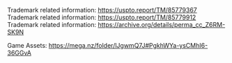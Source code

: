 Trademark related information: https://uspto.report/TM/85779367
Trademark related information: https://uspto.report/TM/85779912
Trademark related information: https://archive.org/details/perma_cc_Z6RM-SK9N

Game Assets: https://mega.nz/folder/lJgwmQ7J#PgkhWYa-ysCMhI6-36GGvA
